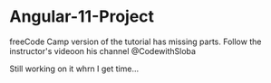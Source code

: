 # Angular-11-Project

freeCode Camp version of the tutorial has missing parts. Follow the instructor's videoon his channel @CodewithSloba

Still working on it whrn I get time...
